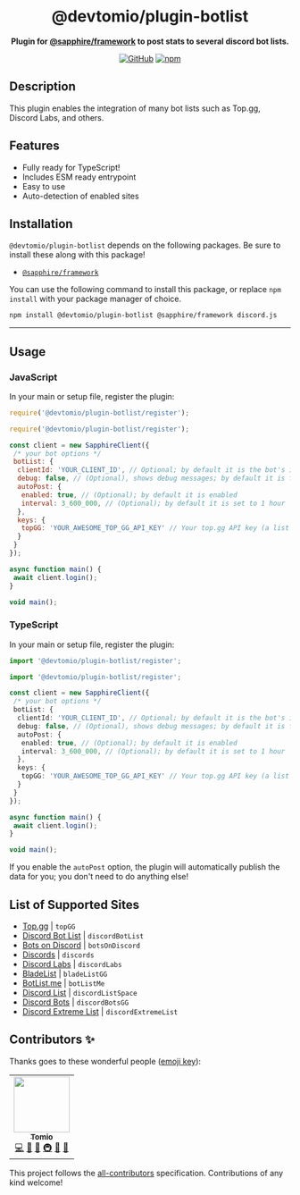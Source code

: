 <div align="center">

# @devtomio/plugin-botlist

**Plugin for <a href="https://github.com/sapphiredev/framework">@sapphire/framework</a> to post stats to several discord bot lists.**

[![GitHub](https://img.shields.io/github/license/devtomio/sapphire-plugin-botlist)](https://github.com/devtomio/sapphire-plugin-botlist/blob/main/LICENSE.md)
[![npm](https://img.shields.io/npm/v/@devtomio/plugin-botlist?color=crimson&logo=npm&style=flat-square)](https://www.npmjs.com/package/@devtomio/plugin-botlist)

</div>

## Description

This plugin enables the integration of many bot lists such as Top.gg, Discord Labs, and others.

## Features

- Fully ready for TypeScript!
- Includes ESM ready entrypoint
- Easy to use
- Auto-detection of enabled sites

## Installation

`@devtomio/plugin-botlist` depends on the following packages. Be sure to install these along with this package!

- [`@sapphire/framework`](https://www.npmjs.com/package/@sapphire/framework)

You can use the following command to install this package, or replace `npm install` with your package manager of choice.

```sh
npm install @devtomio/plugin-botlist @sapphire/framework discord.js
```

---

## Usage

### JavaScript

In your main or setup file, register the plugin:

```javascript
require('@devtomio/plugin-botlist/register');
```

```javascript
require('@devtomio/plugin-botlist/register');

const client = new SapphireClient({
 /* your bot options */
 botList: {
  clientId: 'YOUR_CLIENT_ID', // Optional; by default it is the bot's id
  debug: false, // (Optional), shows debug messages; by default it is false
  autoPost: {
   enabled: true, // (Optional); by default it is enabled
   interval: 3_600_000, // (Optional); by default it is set to 1 hour
  },
  keys: {
   topGG: 'YOUR_AWESOME_TOP_GG_API_KEY' // Your top.gg API key (a list will be found below)
  }
 }
});

async function main() {
 await client.login();
}

void main();
```

### TypeScript

In your main or setup file, register the plugin:

```typescript
import '@devtomio/plugin-botlist/register';
```

```typescript
import '@devtomio/plugin-botlist/register';

const client = new SapphireClient({
 /* your bot options */
 botList: {
  clientId: 'YOUR_CLIENT_ID', // Optional; by default it is the bot's id
  debug: false, // (Optional), shows debug messages; by default it is false
  autoPost: {
   enabled: true, // (Optional); by default it is enabled
   interval: 3_600_000, // (Optional); by default it is set to 1 hour
  },
  keys: {
   topGG: 'YOUR_AWESOME_TOP_GG_API_KEY' // Your top.gg API key (a list will be found below)
  }
 }
});

async function main() {
 await client.login();
}

void main();
```

If you enable the `autoPost` option, the plugin will automatically publish the data for you; you don't need to do anything else!

## List of Supported Sites

- [Top.gg](https://top.gg) | `topGG`
- [Discord Bot List](https://discordbotlist.com) | `discordBotList`
- [Bots on Discord](https://bots.ondiscord.xyz) | `botsOnDiscord`
- [Discords](https://discords.com) | `discords`
- [Discord Labs](https://bots.discordlabs.org) | `discordLabs`
- [BladeList](https://bladelist.gg) | `bladeListGG`
- [BotList.me](https://botlist.me) | `botListMe`
- [Discord List](https://discordlist.space) | `discordListSpace`
- [Discord Bots](https://discord.bots.gg) | `discordBotsGG`
- [Discord Extreme List](https://discordextremelist.xyz) | `discordExtremeList`

## Contributors ✨

Thanks goes to these wonderful people ([emoji key](https://allcontributors.org/docs/en/emoji-key)):

<!-- ALL-CONTRIBUTORS-LIST:START - Do not remove or modify this section -->
<!-- prettier-ignore-start -->
<!-- markdownlint-disable -->
<table>
  <tr>
    <td align="center"><a href="https://tomio.codes/"><img src="https://avatars.githubusercontent.com/u/75403863?v=4?s=100" width="100px;" alt=""/><br /><sub><b>Tomio</b></sub></a><br /><a href="https://github.com/devtomio/sapphire-plugin-botlist/commits?author=devtomio" title="Code">💻</a> <a href="https://github.com/devtomio/sapphire-plugin-botlist/commits?author=devtomio" title="Documentation">📖</a> <a href="#ideas-devtomio" title="Ideas, Planning, & Feedback">🤔</a> <a href="#infra-devtomio" title="Infrastructure (Hosting, Build-Tools, etc)">🚇</a> <a href="#plugin-devtomio" title="Plugin/utility libraries">🔌</a> <a href="#maintenance-devtomio" title="Maintenance">🚧</a></td>
  </tr>
</table>

<!-- markdownlint-restore -->
<!-- prettier-ignore-end -->

<!-- ALL-CONTRIBUTORS-LIST:END -->

This project follows the [all-contributors](https://github.com/all-contributors/all-contributors) specification. Contributions of any kind welcome!
